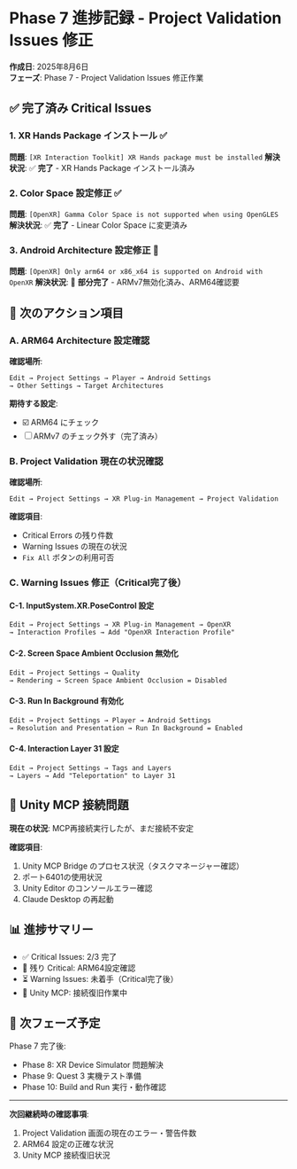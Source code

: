 # Phase 7 進捗記録 - Project Validation Issues 修正

**作成日**: 2025年8月6日  
**フェーズ**: Phase 7 - Project Validation Issues 修正作業

## ✅ 完了済み Critical Issues

### 1. XR Hands Package インストール ✅
**問題**: `[XR Interaction Toolkit] XR Hands package must be installed`
**解決状況**: ✅ **完了** - XR Hands Package インストール済み

### 2. Color Space 設定修正 ✅
**問題**: `[OpenXR] Gamma Color Space is not supported when using OpenGLES`
**解決状況**: ✅ **完了** - Linear Color Space に変更済み

### 3. Android Architecture 設定修正 🔧
**問題**: `[OpenXR] Only arm64 or x86_x64 is supported on Android with OpenXR`
**解決状況**: 🔧 **部分完了** - ARMv7無効化済み、ARM64確認要

## 🔄 次のアクション項目

### A. ARM64 Architecture 設定確認
**確認場所**: 
```
Edit → Project Settings → Player → Android Settings
→ Other Settings → Target Architectures
```
**期待する設定**: 
- ☑️ ARM64 にチェック
- ☐ ARMv7 のチェック外す（完了済み）

### B. Project Validation 現在の状況確認
**確認場所**:
```
Edit → Project Settings → XR Plug-in Management → Project Validation
```
**確認項目**:
- Critical Errors の残り件数
- Warning Issues の現在の状況
- `Fix All` ボタンの利用可否

### C. Warning Issues 修正（Critical完了後）

#### C-1. InputSystem.XR.PoseControl 設定
```
Edit → Project Settings → XR Plug-in Management → OpenXR
→ Interaction Profiles → Add "OpenXR Interaction Profile"
```

#### C-2. Screen Space Ambient Occlusion 無効化
```
Edit → Project Settings → Quality
→ Rendering → Screen Space Ambient Occlusion = Disabled
```

#### C-3. Run In Background 有効化
```
Edit → Project Settings → Player → Android Settings
→ Resolution and Presentation → Run In Background = Enabled
```

#### C-4. Interaction Layer 31 設定
```
Edit → Project Settings → Tags and Layers
→ Layers → Add "Teleportation" to Layer 31
```

## 🔧 Unity MCP 接続問題

**現在の状況**: MCP再接続実行したが、まだ接続不安定

**確認項目**:
1. Unity MCP Bridge のプロセス状況（タスクマネージャー確認）
2. ポート6401の使用状況
3. Unity Editor のコンソールエラー確認
4. Claude Desktop の再起動

## 📊 進捗サマリー

- ✅ Critical Issues: 2/3 完了
- 🔧 残り Critical: ARM64設定確認
- ⏳ Warning Issues: 未着手（Critical完了後）
- 🔧 Unity MCP: 接続復旧作業中

## 🎯 次フェーズ予定

Phase 7 完了後:
- Phase 8: XR Device Simulator 問題解決
- Phase 9: Quest 3 実機テスト準備
- Phase 10: Build and Run 実行・動作確認

---

**次回継続時の確認事項**:
1. Project Validation 画面の現在のエラー・警告件数
2. ARM64 設定の正確な状況
3. Unity MCP 接続復旧状況
